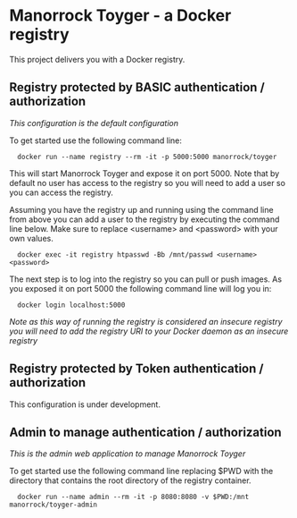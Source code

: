 # Manorrock Toyger - a Docker registry

This project delivers you with a Docker registry.

## Registry protected by BASIC authentication / authorization

_This configuration is the default configuration_

To get started use the following command line:

```shell
  docker run --name registry --rm -it -p 5000:5000 manorrock/toyger
```

This will start Manorrock Toyger and expose it on port 5000. Note that by
default no user has access to the registry so you will need to add a user so you
can access the registry.

Assuming you have the registry up and running using the command line from above
you can add a user to the registry by executing the command line below. Make 
sure to replace &lt;username> and &lt;password> with your own values.

```
  docker exec -it registry htpasswd -Bb /mnt/passwd <username> <password>
```

The next step is to log into the registry so you can pull or push images. As you
exposed it on port 5000 the following command line will log you in:

```shell
  docker login localhost:5000
```

_Note as this way of running the registry is considered an insecure registry you
will need to add the registry URI to your Docker daemon as an insecure registry_

## Registry protected by Token authentication / authorization

This configuration is under development.

## Admin to manage authentication / authorization

_This is the admin web application to manage Manorrock Toyger_

To get started use the following command line replacing $PWD with the directory
that contains the root directory of the registry container.

```shell
  docker run --name admin --rm -it -p 8080:8080 -v $PWD:/mnt manorrock/toyger-admin
```
